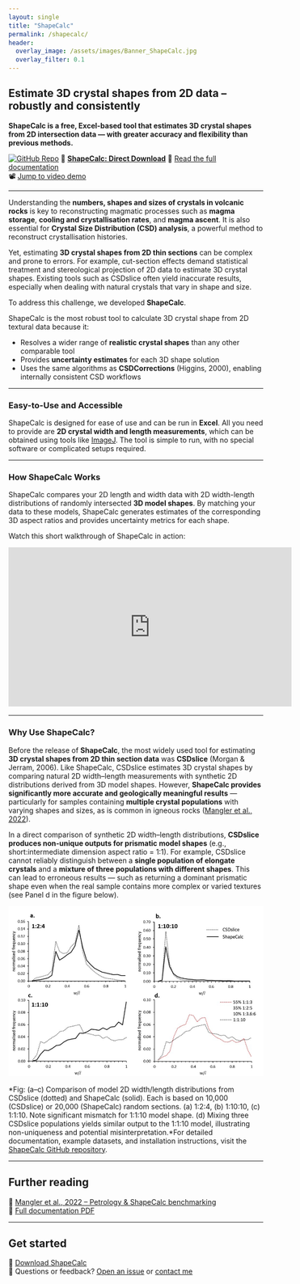 ```yaml
---
layout: single
title: "ShapeCalc"
permalink: /shapecalc/
header:
  overlay_image: /assets/images/Banner_ShapeCalc.jpg
  overlay_filter: 0.1
---
```


## Estimate 3D crystal shapes from 2D data – robustly and consistently

**ShapeCalc is a free, Excel-based tool that estimates 3D crystal shapes from 2D intersection data — with greater accuracy and flexibility than previous methods.**

[![GitHub Repo](https://img.shields.io/badge/GitHub-ShapeCalc-black?logo=github&style=flat)](https://github.com/MartinMangler/ShapeCalc)
🔽 [**ShapeCalc: Direct Download**](https://github.com/MartinMangler/ShapeCalc/releases)
📄 [Read the full documentation](https://github.com/MartinMangler/ShapeCalc/blob/main/ShapeCalc_documentation.pdf)  
📽️ [Jump to video demo](#how-shapecalc-works)

---

Understanding the **numbers, shapes and sizes of crystals in volcanic rocks** is key to reconstructing magmatic processes such as **magma storage**, **cooling and crystallisation rates**, and **magma ascent**. It is also essential for **Crystal Size Distribution (CSD) analysis**, a powerful method to reconstruct crystallisation histories.

Yet, estimating **3D crystal shapes from 2D thin sections** can be complex and prone to errors. For example, cut-section effects demand statistical treatment and stereological projection of 2D data to estimate 3D crystal shapes. Existing tools such as CSDslice often yield inaccurate results, especially when dealing with natural crystals that vary in shape and size. 

To address this challenge, we developed **ShapeCalc**. 

ShapeCalc is the most robust tool to calculate 3D crystal shape from 2D textural data because it:

- Resolves a wider range of **realistic crystal shapes** than any other comparable tool
- Provides **uncertainty estimates** for each 3D shape solution
- Uses the same algorithms as **CSDCorrections** (Higgins, 2000), enabling internally consistent CSD workflows

---

### Easy-to-Use and Accessible

ShapeCalc is designed for ease of use and can be run in **Excel**. All you need to provide are **2D crystal width and length measurements**, which can be obtained using tools like [ImageJ](https://imagej.net/ij/). The tool is simple to run, with no special software or complicated setups required.

---

### How ShapeCalc Works

ShapeCalc compares your 2D length and width data with 2D width-length distributions of randomly intersected **3D model shapes**. By matching your data to these models, ShapeCalc generates estimates of the corresponding 3D aspect ratios and provides uncertainty metrics for each shape.

Watch this short walkthrough of ShapeCalc in action:

<iframe width="560" height="315" src="https://www.youtube.com/embed/5qarOaO2ETA?si=7M0rntgv-MVsY39H" title="ShapeCalc video" frameborder="0" allowfullscreen></iframe>

---

### Why Use ShapeCalc?

Before the release of **ShapeCalc**, the most widely used tool for estimating **3D crystal shapes from 2D thin section data** was **CSDslice** (Morgan & Jerram, 2006). Like ShapeCalc, CSDslice estimates 3D crystal shapes by comparing natural 2D width–length measurements with synthetic 2D distributions derived from 3D model shapes. However, **ShapeCalc provides significantly more accurate and geologically meaningful results** — particularly for samples containing **multiple crystal populations** with varying shapes and sizes, as is common in igneous rocks ([Mangler et al., 2022](https://link.springer.com/article/10.1007/s00410-022-01922-9)).

In a direct comparison of synthetic 2D width–length distributions, **CSDslice produces non-unique outputs for prismatic model shapes** (e.g., short:intermediate dimension aspect ratio = 1:1). For example, CSDslice cannot reliably distinguish between a **single population of elongate crystals** and a **mixture of three populations with different shapes**. This can lead to erroneous results — such as returning a dominant prismatic shape even when the real sample contains more complex or varied textures (see Panel d in the figure below). 

![Comparison of model outputs from CSDslice and ShapeCalc for various 3D shapes](/assets/images/ShapeCalc_v_CSDslice.jpg)

*Fig: (a–c) Comparison of model 2D width/length distributions from CSDslice (dotted) and ShapeCalc (solid). Each is based on 10,000 (CSDslice) or 20,000 (ShapeCalc) random sections. (a) 1:2:4, (b) 1:10:10, (c) 1:1:10. Note significant mismatch for 1:1:10 model shape. (d) Mixing three CSDslice populations yields similar output to the 1:1:10 model, illustrating non-uniqueness and potential misinterpretation.*For detailed documentation, example datasets, and installation instructions, visit the [ShapeCalc GitHub repository](https://github.com/MartinMangler/shapecalc).

---

## Further reading

🧾 [Mangler et al., 2022 – Petrology & ShapeCalc benchmarking](https://link.springer.com/article/10.1007/s00410-022-01922-9)  
📘 [Full documentation PDF](https://github.com/MartinMangler/ShapeCalc/blob/main/ShapeCalc_documentation.pdf)

---

## Get started

🔽 [Download ShapeCalc](https://github.com/MartinMangler/ShapeCalc/releases)  
💬 Questions or feedback? [Open an issue](https://github.com/MartinMangler/ShapeCalc/issues) or [contact me](/#contact)
